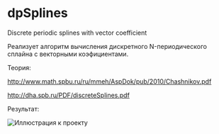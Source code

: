 # dpSplines
Discrete periodic splines with vector coefficient

Реализует алгоритм вычисления дискретного N-периодического сплайна с векторными коэфициентами.

Теория: 

http://www.math.spbu.ru/ru/mmeh/AspDok/pub/2010/Chashnikov.pdf

http://dha.spb.ru/PDF/discreteSplines.pdf
		
Результат: 

![Иллюстрация к проекту](https://raw.githubusercontent.com/denxc/dpSplines/master/DpSplines/SplinesTest/image.jpg)